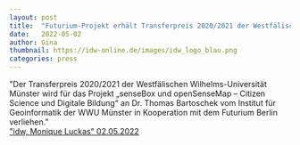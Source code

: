 ```yaml
---
layout: post
title:  "Futurium-Projekt erhält Transferpreis 2020/2021 der Westfälischen Wilhelms-Universität Münster"
date:   2022-05-02
author: Gina
thumbnail: https://idw-online.de/images/idw_logo_blau.png
categories: press
---
```

"Der Transferpreis 2020/2021 der Westfälischen Wilhelms-Universität Münster wird für das Projekt „senseBox und openSenseMap – Citizen Science und Digitale Bildung“ an Dr. Thomas Bartoschek vom Institut für Geoinformatik der WWU Münster in Kooperation mit dem Futurium Berlin verliehen."<br>
<a href="https://idw-online.de/de/news792851" target="_blank">"idw, Monique Luckas" 02.05.2022</a><br>
